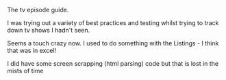 The tv episode guide.

I was trying out a variety of best practices and testing whilst trying to track down tv shows I hadn't seen.

Seems a touch crazy now.  I used to do something with the Listings - I think that was in excel!

I did have some screen scrapping (html parsing) code but that is lost in the mists of time